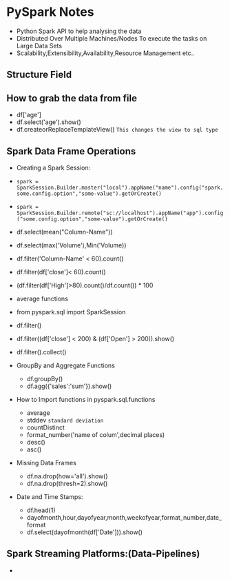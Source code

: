 # PySpark Notes
- Python Spark API to help analysing the data
- Distributed Over Multiple Machines/Nodes To execute the tasks on Large Data Sets
- Scalability,Extensibility,Availability,Resource Management etc..

## Structure Field

## How to grab the data from file
- df['age']
- df.select('age').show()
- df.createorReplaceTemplateView() `This changes the view to sql type`

## Spark Data Frame Operations
- Creating a Spark Session:
- `spark = SparkSession.Builder.master("local").appName("name").config("spark.some.config.option","some-value").getOrCreate()`

- `spark = SparkSession.Builder.remote("sc://localhost").appName("app").config("some.config.option","some-value").getOrCreate()`

- df.select(mean("Column-Name"))
- df.select(max('Volume'),Min('Volume))
- df.filter('Column-Name' < 60).count()
- df.filter(df['close']< 60).count()
- (df.filter(df['High']>80).count()/df.count()) * 100
- average functions

- from pyspark.sql import SparkSession
- df.filter()
- df.filter((df['close'] < 200) & (df['Open'] > 200)).show()
- df.filter().collect()
- GroupBy and Aggregate Functions
  - df.groupBy()
  - df.agg({'sales':'sum'}).show()
- How to Import functions in pyspark.sql.functions
  - average
  - stddev `standard deviation`
  - countDistinct
  - format_number('name of colum',decimal places)
  - desc()
  - asc()
- Missing Data Frames
  - df.na.drop(how='all').show()
  - df.na.drop(thresh=2).show()
- Date and Time Stamps:
  - df.head(1)
  - dayofmonth,hour,dayofyear,month,weekofyear,format_number,date_format
  - df.select(dayofmonth(df['Date'])).show()

## Spark Streaming Platforms:(Data-Pipelines)
- 